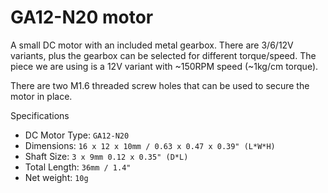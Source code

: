 # GA12-N20 motor

A small DC motor with an included metal gearbox. There are 3/6/12V variants, plus the gearbox can be selected for different torque/speed. The piece we are using is a 12V variant with \~150RPM speed (\~1kg/cm torque).

There are two M1.6 threaded screw holes that can be used to secure the motor in place.

Specifications

* DC Motor Type: `GA12-N20`
* Dimensions: `16 x 12 x 10mm / 0.63 x 0.47 x 0.39" (L*W*H)`
* Shaft Size: `3 x 9mm 0.12 x 0.35" (D*L)`
* Total Length: `36mm / 1.4"`
* Net weight: `10g`
